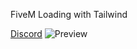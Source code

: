 FiveM Loading with Tailwind

[Discord](https://discord.gg/nvscripts)
![Preview](https://cdn.discordapp.com/attachments/1069247611187511360/1300915077335224390/Frame_34241.png?ex=67229314&is=67214194&hm=ed2058211d6075ea674070a910a41cf7f50a314525b09fb9f993df0b3462f21c&)
